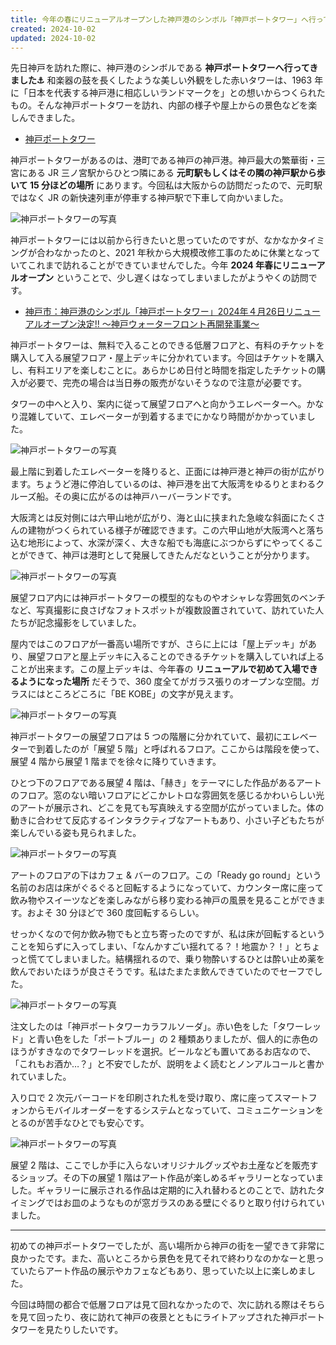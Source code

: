 ```yaml
---
title: 今年の春にリニューアルオープンした神戸港のシンボル「神戸ポートタワー」へ行ってきた
created: 2024-10-02
updated: 2024-10-02
---
```


先日神戸を訪れた際に、神戸港のシンボルである **神戸ポートタワーへ行ってきました⚓** 和楽器の鼓を長くしたような美しい外観をした赤いタワーは、1963 年に「日本を代表する神戸港に相応しいランドマークを」との想いからつくられたもの。そんな神戸ポートタワーを訪れ、内部の様子や屋上からの景色などを楽しんできました。

- [神戸ポートタワー](https://www.kobe-port-tower.com/)

神戸ポートタワーがあるのは、港町である神戸の神戸港。神戸最大の繁華街・三宮にある JR 三ノ宮駅からひとつ隣にある **元町駅もしくはその隣の神戸駅から歩いて 15 分ほどの場所** にあります。今回私は大阪からの訪問だったので、元町駅ではなく JR の新快速列車が停車する神戸駅で下車して向かいました。

![神戸ポートタワーの写真](21e1efe1-ff78-4687-926e-2562b86d4700)

神戸ポートタワーには以前から行きたいと思っていたのですが、なかなかタイミングが合わなかったのと、2021 年秋から大規模改修工事のために休業となっていてこれまで訪れることができていませんでした。今年 **2024 年春にリニューアルオープン** ということで、少し遅くはなってしまいましたがようやくの訪問です。

- [神戸市：神戸港のシンボル「神戸ポートタワー」2024年４月26日リニューアルオープン決定!! ～神戸ウォーターフロント再開発事業～](https://www.city.kobe.lg.jp/a02564/838199248653.html)

神戸ポートタワーは、無料で入ることのできる低層フロアと、有料のチケットを購入して入る展望フロア・屋上デッキに分かれています。今回はチケットを購入し、有料エリアを楽しむことに。あらかじめ日付と時間を指定したチケットの購入が必要で、完売の場合は当日券の販売がないそうなので注意が必要です。

タワーの中へと入り、案内に従って展望フロアへと向かうエレベーターへ。かなり混雑していて、エレベーターが到着するまでにかなり時間がかかっていました。

![神戸ポートタワーの写真](756f93fb-abcc-4dff-44db-87739703a600)

最上階に到着したエレベーターを降りると、正面には神戸港と神戸の街が広がります。ちょうど港に停泊しているのは、神戸港を出て大阪湾をゆるりとまわるクルーズ船。その奥に広がるのは神戸ハーバーランドです。

大阪湾とは反対側には六甲山地が広がり、海と山に挟まれた急峻な斜面にたくさんの建物がつくられている様子が確認できます。この六甲山地が大阪湾へと落ち込む地形によって、水深が深く、大きな船でも海底にぶつからずにやってくることができて、神戸は港町として発展してきたんだなということが分かります。

![神戸ポートタワーの写真](4363a2c7-a18c-495b-5953-3c384025fb00)

展望フロア内には神戸ポートタワーの模型的なものやオシャレな雰囲気のベンチなど、写真撮影に良さげなフォトスポットが複数設置されていて、訪れていた人たちが記念撮影をしていました。

屋内ではこのフロアが一番高い場所ですが、さらに上には「屋上デッキ」があり、展望フロアと屋上デッキに入ることのできるチケットを購入していれば上ることが出来ます。この屋上デッキは、今年春の **リニューアルで初めて入場できるようになった場所** だそうで、360 度全てがガラス張りのオープンな空間。ガラスにはところどころに「BE KOBE」の文字が見えます。

![神戸ポートタワーの写真](c2495676-785b-4550-fbfa-c8b39f245f00)

神戸ポートタワーの展望フロアは 5 つの階層に分かれていて、最初にエレベーターで到着したのが「展望 5 階」と呼ばれるフロア。ここからは階段を使って、展望 4 階から展望 1 階までを徐々に降りていきます。

ひとつ下のフロアである展望 4 階は、「赫き」をテーマにした作品があるアートのフロア。窓のない暗いフロアにどこかレトロな雰囲気を感じるかわいらしい光のアートが展示され、どこを見ても写真映えする空間が広がっていました。体の動きに合わせて反応するインタラクティブなアートもあり、小さい子どもたちが楽しんでいる姿も見られました。

![神戸ポートタワーの写真](9126dcc5-40d2-4fe4-7138-eceb8fe6d400)

アートのフロアの下はカフェ & バーのフロア。この「Ready go round」という名前のお店は床がぐるぐると回転するようになっていて、カウンター席に座って飲み物やスイーツなどを楽しみながら移り変わる神戸の風景を見ることができます。およそ 30 分ほどで 360 度回転するらしい。

せっかくなので何か飲み物でもと立ち寄ったのですが、私は床が回転するということを知らずに入ってしまい、「なんかすごい揺れてる？！地震か？！」とちょっと慌ててしまいました。結構揺れるので、乗り物酔いするひとは酔い止め薬を飲んでおいたほうが良さそうです。私はたまたま飲んできていたのでセーフでした。

![神戸ポートタワーの写真](2cec24bb-7e17-4362-8b39-42f66fdff500)

注文したのは「神戸ポートタワーカラフルソーダ」。赤い色をした「タワーレッド」と青い色をした「ポートブルー」の 2 種類ありましたが、個人的に赤色のほうがすきなのでタワーレッドを選択。ビールなども置いてあるお店なので、「これもお酒か…？」と不安でしたが、説明をよく読むとノンアルコールと書かれていました。

入り口で 2 次元バーコードを印刷された札を受け取り、席に座ってスマートフォンからモバイルオーダーをするシステムとなっていて、コミュニケーションをとるのが苦手なひとでも安心です。

![神戸ポートタワーの写真](0438eac8-bc18-439a-509c-8bb0cf0c4500)

展望 2 階は、ここでしか手に入らないオリジナルグッズやお土産などを販売するショップ。その下の展望 1 階はアート作品が楽しめるギャラリーとなっていました。ギャラリーに展示される作品は定期的に入れ替わるとのことで、訪れたタイミングではお皿のようなものが窓ガラスのある壁にぐるりと取り付けられていました。

---

初めての神戸ポートタワーでしたが、高い場所から神戸の街を一望できて非常に良かったです。また、高いところから景色を見てそれで終わりなのかなーと思っていたらアート作品の展示やカフェなどもあり、思っていた以上に楽しめました。

今回は時間の都合で低層フロアは見て回れなかったので、次に訪れる際はそちらを見て回ったり、夜に訪れて神戸の夜景とともにライトアップされた神戸ポートタワーを見たりしたいです。
